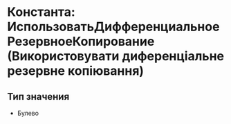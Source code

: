 ﻿# Константа: ИспользоватьДифференциальноеРезервноеКопирование (Використовувати диференціальне резервне копіювання)

## Тип значения

- Булево

